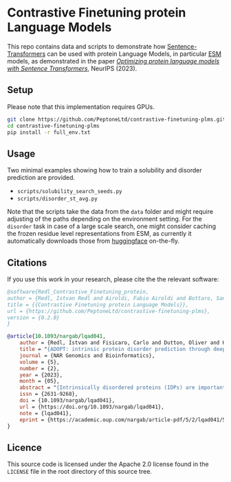# Contrastive Finetuning protein Language Models

This repo contains data and scripts to demonstrate how [Sentence-Transformers](https://github.com/UKPLab/sentence-transformers) can be used with protein Language Models, in particular [ESM](https://github.com/facebookresearch/esm/tree/main) models, as demonstrated in the paper <i>[Optimizing protein language models with Sentence Transformers](https://www.mlsb.io/papers_2023/Optimizing_protein_language_models_with_Sentence_Transformers.pdf)</i>, NeurIPS (2023).

## Setup

Please note that this implementation requires GPUs.

```bash
git clone https://github.com/PeptoneLtd/contrastive-finetuning-plms.git
cd contrastive-finetuning-plms
pip install -r full_env.txt
```
## Usage
Two minimal examples showing how to train a solubility and disorder prediction are provided.
* ```scripts/solubility_search_seeds.py``` 
* ```scripts/disorder_st_avg.py```

Note that the scripts take the data from the ```data``` folder and might require adjusting of the paths depending on the environment setting. 
For the ```disorder``` task in case of a large scale search, one might consider caching the frozen residue level representations from ESM, 
as currently it automatically downloads those from [huggingface](https://huggingface.co/) on-the-fly.

## Citations <a name="citations"></a>

If you use this work in your research, please cite the the relevant software:

```BibTeX
@software{Redl_Contrastive_Finetuning_protein,
author = {Redl, Istvan Redl and Airoldi, Fabio Airoldi and Bottaro, Sandro Bottaro and Chung, Albert Chung and Dutton, Oliver Dutton and Fisicaro, Carlo Fisicaro and Henderson, Louie Henderson and Hofmann, Falk Hoffmann and Invernizzi, Michele Invernizzi and Ruschetta, Stefano Ruschetta},
title = {{Contrastive Finetuning protein Language Models}},
url = {https://github.com/PeptoneLtd/contrastive-finetuning-plms},
version = {0.2.0}
}
```

```BiBTeX
@article{10.1093/nargab/lqad041,
    author = {Redl, Istvan and Fisicaro, Carlo and Dutton, Oliver and Hoffmann, Falk and Henderson, Louie and Owens, Benjamin M J and Heberling, Matthew and Paci, Emanuele and Tamiola, Kamil},
    title = "{ADOPT: intrinsic protein disorder prediction through deep bidirectional transformers}",
    journal = {NAR Genomics and Bioinformatics},
    volume = {5},
    number = {2},
    year = {2023},
    month = {05},
    abstract = "{Intrinsically disordered proteins (IDPs) are important for a broad range of biological functions and are involved in many diseases. An understanding of intrinsic disorder is key to develop compounds that target IDPs. Experimental characterization of IDPs is hindered by the very fact that they are highly dynamic. Computational methods that predict disorder from the amino acid sequence have been proposed. Here, we present ADOPT (Attention DisOrder PredicTor), a new predictor of protein disorder. ADOPT is composed of a self-supervised encoder and a supervised disorder predictor. The former is based on a deep bidirectional transformer, which extracts dense residue-level representations from Facebook’s Evolutionary Scale Modeling library. The latter uses a database of nuclear magnetic resonance chemical shifts, constructed to ensure balanced amounts of disordered and ordered residues, as a training and a test dataset for protein disorder. ADOPT predicts whether a protein or a specific region is disordered with better performance than the best existing predictors and faster than most other proposed methods (a few seconds per sequence). We identify the features that are relevant for the prediction performance and show that good performance can already be gained with \\&lt;100 features. ADOPT is available as a stand-alone package at https://github.com/PeptoneLtd/ADOPT and as a web server at https://adopt.peptone.io/.}",
    issn = {2631-9268},
    doi = {10.1093/nargab/lqad041},
    url = {https://doi.org/10.1093/nargab/lqad041},
    note = {lqad041},
    eprint = {https://academic.oup.com/nargab/article-pdf/5/2/lqad041/50150244/lqad041.pdf},
}
```

## Licence
This source code is licensed under the Apache 2.0 license found in the ```LICENSE``` file in the root directory of this source tree.

